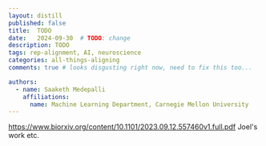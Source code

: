 ```yaml
---
layout: distill
published: false
title:  TODO
date:   2024-09-30  # TODO: change
description: TODO
tags: rep-alignment, AI, neuroscience
categories: all-things-aligning
comments: true # looks disgusting right now, need to fix this too...

authors:
  - name: Saaketh Medepalli
    affiliations: 
      name: Machine Learning Department, Carnegie Mellon University
---
```



https://www.biorxiv.org/content/10.1101/2023.09.12.557460v1.full.pdf
Joel's work
etc.
